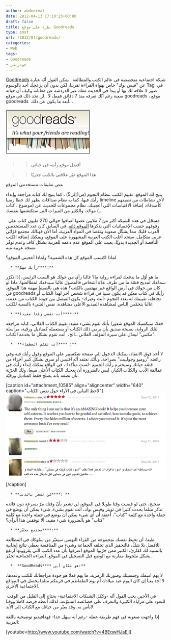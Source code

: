 ```yaml
---
author: abdnormal
date: 2012-04-13 17:19:23+00:00
draft: false
title: نظرة على موقع Goodreads
type: post
url: /2012/04/goodreads/
categories:
- Web
tags:
- Goodreads
- جودريدز
---
```


[Goodreads](http://www.goodreads.com/) شبكة اجتماعية متخصصة في عالم الكتب والمطالعة.  يمكن القول أنّه عبارة عن "فيس بوك" خاص بهواة القراءة تقريبا، لكن بدون أن يزعجك أحد بالوسوم Tag  في صور لا علاقة لك بها أو يبدأ في الحديث معك عبر الدردشة عن معاناته وكيف أن حياته صعبة رغم أنّك تعرفه منذ 7 دقائق فقط، لا ..لن تجد ذلك في موقع goodreads ، موقع goodreads  أبعد ما يكون عن ذلك...




[![شعار goodreads](goodreads.jpg)
](goodreads.jpg)





<blockquote>

> 
> أفضل موقع رأيته في حياتي
> 
> 
</blockquote>




<blockquote>

> 
> هذا الموقع غيّر علاقتي بالكتب جذريّا
> 
> 
</blockquote>




بعض تعليقات مستخدمي الموقع




يتيح لك الموقع، تقييم الكتب بنظام النجوم (من1إلى5) ، كما يتيح لك كتابة مراجعة وإبداء رأيك فيها، كما به نظام صداقات يظهر لك خطا زمنيا timeline لآخر نشاطات من تضيفهم كأصدقاء، إضافة الاقتباسات التي أعجبتك، نظام مجموعات للحديث عن (موضوع ، كتاب ...) موحّد، والكثير من الميزات التي ستكتشفها بنفسك




  مسجّل في هذه الشبكة أكثر من 7 ملايين عضوا أضافوا حوالي 270 مليون كتاب على رفوفهم حسب الإحصائيات التي يذكرها [الموقع ذاته](http://www.goodreads.com/about/us). في السابق كان عدد المستخدمين العرب قليلا، مما يشكّل صعوبة ونقصا في المواد العربية، أما الآن فهنالك مجتمع قرّائي عربي متكامل، ستجد أغلب الكتب العربية المشهورة على الموقع، ويمكنك إضافة الكتب الناقصة أو الجديدة يدويّا، يعيب على الموقع عدم دعمه للعربية بشكل كاف وعدم توفّر نسخة عربية منه.




لماذا اكتسب الموقع كل هذه الشعبية؟ ولماذا أعجبني الموقع؟






	  * **رأيك مهمّ****:**



ما هو أوّل ما يدفعك لقراءة رواية ما؟ غالبا رأي من حولك هو السبب الرئيس، إذا تكرّر سماعك لمديح قصّة ما من طرف عدّة أشخاص فالفضول غالبا سيدفعك لمطالعتها. ماذا لو كان من حولك في أرض الواقع غير مهتمين بالكتب؟ هذه هي بالضبط مهمة هذا الموقع، في goodreads رأيك في كتاب معيّن قد يكون سببا في قراءة شخص آخر لهذا الكتاب أو تجاهله، تقييمك له بعدد النجوم -أنت وغيرك- يكون الفيصل بين جودة الكتاب من عدمه، غالبا يتحمّس الناس لمشاهدة الفيديو الأعلى مشاهدة، نفس الشيء بالنسبة للكتب.






	  * **أنت تقضي وقتا مفيدا****:**



فعلا، سيكسبك الموقع شعورا بأنك تقوم بشيء مفيد: تقييم الكتاب الفلاني، كتابة مراجعة لتلك الرواية، نصيحة صديق بأن يرمي ذلك الكتاب أو يستعمله كمناديل ورقية، مراسلة "مكتبي" ليعدّل على سيرة المؤلف الفلاني...الخ،  أنت تقوم بشكل ما بخدمة الكتاب.






	  *  **أنت تقيّم العظماء**** :**



لا أحد فوق الانتقاد، يمكنك الدخول إلى صفحة شكسبير على الموقع وقول رأيك فيه وفي رائعته "روميو وجولييت" بصراحة، وبأنّك تعتقد أنّه اقتبس أو سرق بشكل كبير أجزاء من قصّة حياتك وسيحترم رأيك الجميع -لست متأكدا-، في الواقع يمكنك إبداء رأيك في عمالقة الأدب والكتّاب الكبار، ليس بالضرورة أن يعجبك الكتاب الأعلى مبيعا، ولك الحرّية بأن تصفه بأنه يصلح فقط كمناديل ورقيّة.




[caption id="attachment_10585" align="aligncenter" width="640" caption="لاحظ التباين في الآراء حول نفس الكتاب"][![](goodreads-Comments.png)
](goodreads-Comments.png)[/caption]



	  * **لن تشعر بالذنب****: **



صحيح، حتى لو قضيت وقتا طويلا في الموقع، لن تشعر بأنّ وقتك مرّ بسرعة دون فائدة تذكر مثلما يحدث كثيرا في تويتر وفيس بوك، أنت تقوم بشيء، شيء يمكن أن يوضع في جملة واحدة مع كلمة "كتاب"، أعتقد أن أي شيء يمكن أن يوضع في جملة واحدة مع كلمة "كتاب" هو بالضرورة شيء مفيد، ألا توفقني هذا الرأي؟






	  * **مجتمع محفّز****:**



طبعا، أن تحيط نفسك بمجموعة من القراء النهمين سيغيّر من سلوكك في المطالعة للأفضل بلا شكّ، فالتحفيز الذي تخلقه الجماعة وشيء من المنافسة يعطي نتائج إيجابية بالنسبة لك كقارئ، الكثير ممن جرّبوا الموقع اعترفوا بأن عدد الكتب التي يقرؤونها ارتفع بشكل ملحوظ مقارنة مع الوضع قبل التسجيل في الموقع. القراءة الجماعية تحفّز.






	  *  **GoodReads**** هو مكان أين:**



لا يهم اسمك وجنسيتك وصورتك الرمزية، ما يهم فعلا هو جودة مراجعاتك للكتب وعددها، لا أحد يعبأ إن كان اليوم عيد ميلادك أم يوم الطماطم في قريتكم مثلما يحصل في المواقع الاجتماعية الأخرى.




 في الأخير، يجب القول أنّه -وككل الشبكات الاجتماعية- يحتاج إلى القليل من الوقت للتعود على مزاياه الكثيرة والتعرف على خصائصه المتنوّعة، لذلك أعطه فرصة كاملا ووقتا لابأس به، وقد يغيّر من حياتك مع الكتاب إلى الأبد.




إذا واجهت صعوبة في فهم طريقة عمله -رغم أنه سهل جدا- فهذافيديو توضيحية باللغة العربية:




<!-- more -->


[youtube=http://www.youtube.com/watch?v=4BEqwHJaEjI]
